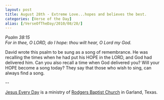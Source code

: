 ```yaml
---
layout: post
title: August 28th - Extreme Love...hopes and believes the best.
categories: [Verse of the Day]
alias: [/VerseOfTheDay/2010/08/28/]
---
```


_Psalm 38:15  
For in thee, O LORD, do I hope: thou wilt hear, O Lord my God._

David wrote this psalm to be sung as a song of remembrance. He was
recalling the times when he had put his HOPE in the LORD, and God had
delivered him. Can you also recall a time when God delivered you? Will
your HOPE become a song today? They say that those who wish to sing,
can always find a song.

 --

<a href=http://jesuseveryday.net>Jesus Every Day</a> is a ministry of <a href=http://rodgersbaptist.net>Rodgers Baptist Church</a> in Garland, Texas.
